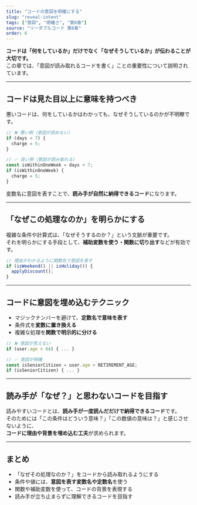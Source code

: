 ```yaml
---
title: "コードの意図を明確にする"
slug: "reveal-intent"
tags: ["意図", "明確さ", "第6章"]
source: "リーダブルコード 第6章"
order: 6
---
```


**コードは「何をしているか」だけでなく「なぜそうしているか」が伝わることが大切です。**  
この章では、「意図が読み取れるコードを書く」ことの重要性について説明されています。

---

## コードは見た目以上に意味を持つべき

悪いコードは、何をしているかはわかっても、なぜそうしているのかが不明瞭です。

```js
// ❌ 悪い例（意図が読めない）
if (days < 7) {
  charge = 5;
}
```

```js
// ✅ 良い例（意図が読み取れる）
const isWithinOneWeek = days < 7;
if (isWithinOneWeek) {
  charge = 5;
}
```

変数名に意図を表すことで、**読み手が自然に納得できるコード**になります。

---

## 「なぜこの処理なのか」を明らかにする

複雑な条件や計算式は、「なぜそうするのか？」という文脈が重要です。  
それを明らかにする手段として、**補助変数を使う・関数に切り出す**などが有効です。

```js
// 理由がわかるように関数名で意図を表す
if (isWeekend() || isHoliday()) {
  applyDiscount();
}
```

---

## コードに意図を埋め込むテクニック

- マジックナンバーを避けて、**定数名で意味を表す**
- 条件式を**変数に置き換える**
- 複雑な処理を**関数で明示的に分ける**

```js
// ❌ 意図が見えない
if (user.age > 64) { ... }

// ✅ 意図が明確
const isSeniorCitizen = user.age > RETIREMENT_AGE;
if (isSeniorCitizen) { ... }
```

---

## 読み手が「なぜ？」と思わないコードを目指す

読みやすいコードとは、**読み手が一度読んだだけで納得できるコード**です。  
そのためには「この条件はどういう意味？」「この数値の意味は？」と感じさせないように、  
**コードに理由や背景を埋め込む工夫**が求められます。

---

## まとめ

- 「なぜその処理なのか？」をコードから読み取れるようにする
- 条件や値には、**意図を表す変数名や定数名**を使う
- 関数や補助変数を使って、コードの背景を表現する
- 読み手が立ち止まらずに理解できるコードを目指す
